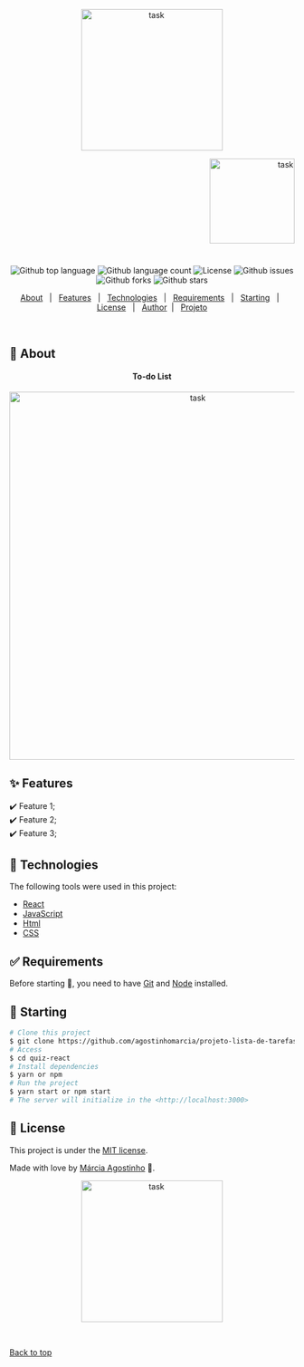 

<p align="center">
   <img src="https://media.giphy.com/media/n7rEuTBpsYQWcjrBX8/giphy.gif" alt="task" width="250"/>
</p>

<p align="right">
   <img src="https://media.giphy.com/media/Y08DJ9Rc3KPGFImy0U/giphy.gif" alt="task" width="150"/>
</p>




<h1 align="center"></h1>

<p align="center">
  <img alt="Github top language" src="https://img.shields.io/github/languages/top/agostinhomarcia/projeto-lista-de-tarefas?color=00FF00">

  <img alt="Github language count" src="https://img.shields.io/github/languages/count/agostinhomarcia/projeto-lista-de-tarefas?color=00FF00">

 

  <img alt="License" src="https://img.shields.io/github/license/agostinhomarcia/projeto-lista-de-tarefas?color=00FF00">

   <img alt="Github issues" src="https://img.shields.io/github/issues/agostinhomarcia/projeto-lista-de-tarefas?color=00FF00" /> 

   <img alt="Github forks" src="https://img.shields.io/github/forks/agostinhomarcia/projeto-lista-de-tarefas?color=00FF00" /> 

   <img alt="Github stars" src="https://img.shields.io/github/stars/agostinhomarcia/projeto-lista-de-tarefas?color=00FF00" /> 
</p>


<p align="center">
  <a href="#dart-about">About</a> &#xa0; | &#xa0; 
  <a href="#sparkles-features">Features</a> &#xa0; | &#xa0;
  <a href="#rocket-technologies">Technologies</a> &#xa0; | &#xa0;
  <a href="#white_check_mark-requirements">Requirements</a> &#xa0; | &#xa0;
  <a href="#checkered_flag-starting">Starting</a> &#xa0; | &#xa0;
  <a href="#memo-license">License</a> &#xa0; | &#xa0;
  <a href="https://github.com/agostinhomarcia" target="_blank">Author</a>&#xa0; | &#xa0
  <a href="https://app-task-five.vercel.app/" target="_blank" rel="noopener noreferrer">Projeto</a>
</p>

<br>

## :dart: About ##


<h4 align="center"> To-do List </h4>

<p align="center">
   <img src="https://media.giphy.com/media/Arwh9Rm0RGioiA4KTN/giphy.gif" alt="task" width="650"/>
</p>


## :sparkles: Features ##

:heavy_check_mark: Feature 1;\
:heavy_check_mark: Feature 2;\
:heavy_check_mark: Feature 3;

## :rocket: Technologies ##

The following tools were used in this project:

- [React](https://pt-br.reactjs.org/)
- [JavaScript](https://developer.mozilla.org/pt-BR/docs/Web/JavaScript) 
- [Html](https://developer.mozilla.org/pt-BR/docs/Web/HTML/Element/html/)  
- [CSS](https://developer.mozilla.org/pt-BR/docs/Web/CSS)  


## :white_check_mark: Requirements ##

Before starting :checkered_flag:, you need to have [Git](https://git-scm.com) and [Node](https://nodejs.org/en/) installed.

## :checkered_flag: Starting ##


```bash
# Clone this project
$ git clone https://github.com/agostinhomarcia/projeto-lista-de-tarefas.git
# Access
$ cd quiz-react
# Install dependencies
$ yarn or npm 
# Run the project
$ yarn start or npm start 
# The server will initialize in the <http://localhost:3000>
```


## :memo: License ##


This project is under the [MIT license](./LICENSE).

Made with love by [Márcia Agostinho](https://github.com/agostinhomarcia) 🚀.




<p align="center">
   <img src="https://media.giphy.com/media/HUb53XcHzBkcebqDm6/giphy.gif" alt="task" width="250"/>
</p>

&#xa0;

<a href="#top">Back to top </a>
